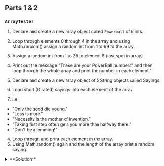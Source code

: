 ## Parts 1 & 2
### `ArrayTester`

1. Declare and create a new array object called `Powerball` of 6 ints.
2. Loop through elements 0 through 4 in the array and using Math.random() assign a random int from 1 to 69 to the array.
3. Assign a random int from 1 to 26 to element 5 (last spot in array)
4. Print out the message "These are your PowerBall numbers" and then loop through the whole array and print the number in each element."

1. Declare and create a new array object of 5 String objects called Sayings
2. Load short (G rated) sayings into each element of the array.
3. i.e
  - "Only the good die young."
  - "Less is more."
  - "Necessity is the mother of invention."
  - "Taking first step often gets you more than halfway there."
  - "Don't be a lemming!"
4. Loop through  and  print each element in the array.
5. Using Math.random() again and the length of the array print a random saying.

<details><summary>**Solution**</summary><p>

```Java
//main method
  public static void main(String[] args) {
    int[] PowerBall = new int[6];
    for (int count = 0; count < PowerBall.length -1 ; count++) {
        PowerBall[count] = (int)(Math.random() * 69 + 1);
      }
    PowerBall[PowerBall.length -1] = (int)(Math.random() * 26 + 1);
    System.out.println("These are your PowerBall numbers:");
    for (int count = 0; count < PowerBall.length; count++) {
        System.out.print(PowerBall[count] + " ");
      }
    System.out.println();

    String[] Sayings = new String[5];
    Sayings[0] = "Only the good die young.";
    Sayings[1] = "Less is more.";
    Sayings[2] = "Necessity if the mother of invention.";
    Sayings[3] = "Taking first step often gets you more than halfway there.";
    Sayings[4] = "Don't be a lemming!";
    for (int count = 0; count < Sayings.length; count++) {
        System.out.println(Sayings[count]);
      }

   System.out.print("Random saying: " + Sayings[(int)(Math.random() * Sayings.length)]);
  }
```</details>

## Part 3:
### `BankAccount`, `Bank`, & `Employee`

1. Go all the way back to your `BankAccount` class and `Bank` class.
2. Copy and paste the code for `Bank` into a new class called `BetterBank`.
3. Reimplement the `Bank` as an array of `BankAccount` objects and redo all methods. You'll need to add a lot of looping.

I actually did this part before it was assigned because I was a little ahead in class. I decided to also redo the `Employee` class.
